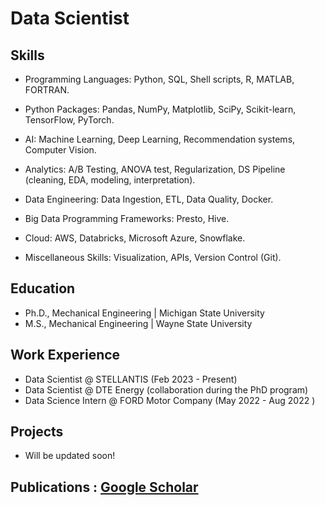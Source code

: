 # Data Scientist


## Skills

* Programming Languages: Python, SQL, Shell scripts, R, MATLAB, FORTRAN.

* Python Packages: Pandas, NumPy, Matplotlib, SciPy, Scikit-learn, TensorFlow, PyTorch.

* AI: Machine Learning, Deep Learning, Recommendation systems, Computer Vision.

* Analytics: A/B Testing, ANOVA test, Regularization, DS Pipeline (cleaning, EDA, modeling, interpretation).

* Data Engineering: Data Ingestion, ETL, Data Quality, Docker.

* Big Data Programming Frameworks: Presto, Hive.

* Cloud: AWS, Databricks, Microsoft Azure, Snowflake.

* Miscellaneous Skills: Visualization, APIs, Version Control (Git).




## Education
- Ph.D., Mechanical Engineering | Michigan State University 						       		
- M.S., Mechanical Engineering | Wayne State University  		


## Work Experience
- Data Scientist @ STELLANTIS (Feb 2023 - Present)
- Data Scientist @ DTE Energy (collaboration during the PhD program)
- Data Science  Intern @ FORD Motor Company (May 2022 - Aug 2022 )



## Projects
* Will be updated soon!


## Publications : [Google Scholar](https://scholar.google.com/citations?user=P5jH2xAAAAAJ&hl=en)



